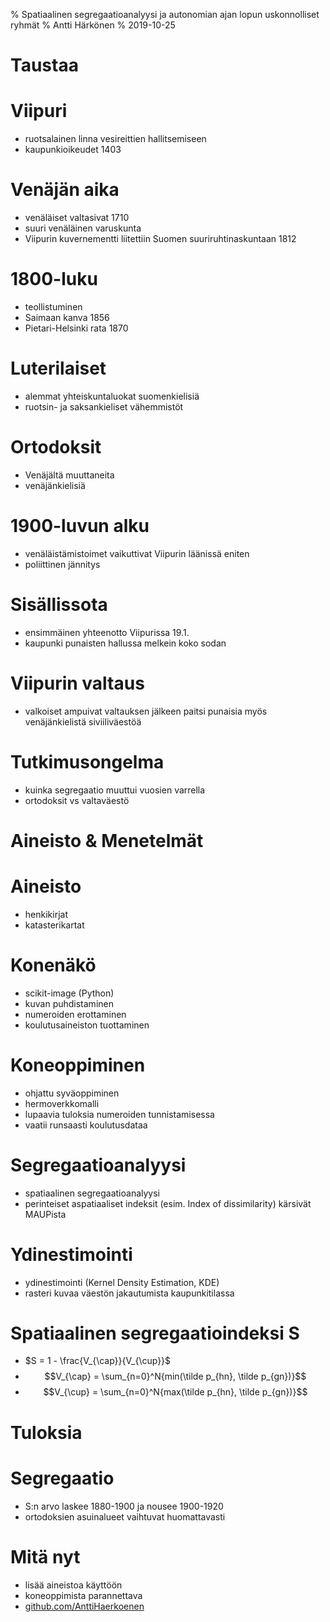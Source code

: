 % Spatiaalinen segregaatioanalyysi ja autonomian ajan lopun uskonnolliset ryhmät
% Antti Härkönen
% 2019-10-25

# Taustaa

# Viipuri

- ruotsalainen linna vesireittien hallitsemiseen
- kaupunkioikeudet 1403

# Venäjän aika

- venäläiset valtasivat 1710
- suuri venäläinen varuskunta
- Viipurin kuvernementti liitettiin Suomen suuriruhtinaskuntaan 1812

# 1800-luku

- teollistuminen
- Saimaan kanva 1856
- Pietari-Helsinki rata 1870

# Luterilaiset

- alemmat yhteiskuntaluokat suomenkielisiä
- ruotsin- ja saksankieliset vähemmistöt

# Ortodoksit

- Venäjältä muuttaneita
- venäjänkielisiä

# 1900-luvun alku

- venäläistämistoimet vaikuttivat Viipurin läänissä eniten
- poliittinen jännitys

# Sisällissota

- ensimmäinen yhteenotto Viipurissa 19.1. 
- kaupunki punaisten hallussa melkein koko sodan

# Viipurin valtaus

- valkoiset ampuivat valtauksen jälkeen paitsi punaisia myös venäjänkielistä siviiliväestöä

# Tutkimusongelma

- kuinka segregaatio muuttui vuosien varrella
- ortodoksit vs valtaväestö

# Aineisto & Menetelmät

# Aineisto

- henkikirjat
- katasterikartat

# Konenäkö

- scikit-image (Python)
- kuvan puhdistaminen
- numeroiden erottaminen
- koulutusaineiston tuottaminen

# Koneoppiminen

- ohjattu syväoppiminen
- hermoverkkomalli
- lupaavia tuloksia numeroiden tunnistamisessa
- vaatii runsaasti koulutusdataa

# Segregaatioanalyysi

- spatiaalinen segregaatioanalyysi
- perinteiset aspatiaaliset indeksit (esim. Index of dissimilarity) kärsivät MAUPista

# Ydinestimointi

- ydinestimointi (Kernel Density Estimation, KDE)
- rasteri kuvaa väestön jakautumista kaupunkitilassa

# Spatiaalinen segregaatioindeksi S

- $S = 1 - \frac{V_{\cap}}{V_{\cup}}$
- $$V_{\cap} = \sum_{n=0}^N{min(\tilde p_{hn}, \tilde p_{gn})}$$
- $$V_{\cup} = \sum_{n=0}^N{max(\tilde p_{hn}, \tilde p_{gn})}$$

# Tuloksia

# Segregaatio

- S:n arvo laskee 1880-1900 ja nousee 1900-1920
- ortodoksien asuinalueet vaihtuvat huomattavasti

# Mitä nyt

- lisää aineistoa käyttöön
- koneoppimista parannettava
- [github.com/AnttiHaerkoenen](https://www.github.com/AnttiHaerkoenen)
